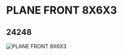 # PLANE FRONT 8X6X3
## 24248
![PLANE FRONT 8X6X3](https://lc-www-live-s.legocdn.com/media/bricks/5/2/6132322.jpg)